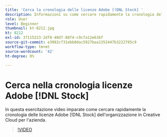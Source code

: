 ```yaml
---
title: 'Cerca la cronologia delle licenze Adobe [!DNL Stock] '
description: Informazioni su come cercare rapidamente la cronologia delle licenze di Adobe [!DNL Stock] nell'area Creative per l'azienda
role: User
level: Beginner
thumbnail: kt-8212.jpg
kt: 8212
exl-id: 37115223-2df8-40d7-88f4-c9cfa12e63bf
source-git-commit: e3982cf31ebb0dac5927baa1352447b3222785c9
workflow-type: tm+mt
source-wordcount: '42'
ht-degree: 0%

---
```


# Cerca nella cronologia licenze Adobe [!DNL Stock]

In questa esercitazione video imparate come cercare rapidamente la cronologia delle licenze Adobe [!DNL Stock] dell&#39;organizzazione in Creative Cloud per l&#39;azienda.

>[!VIDEO](https://video.tv.adobe.com/v/335327?hidetitle=true)
